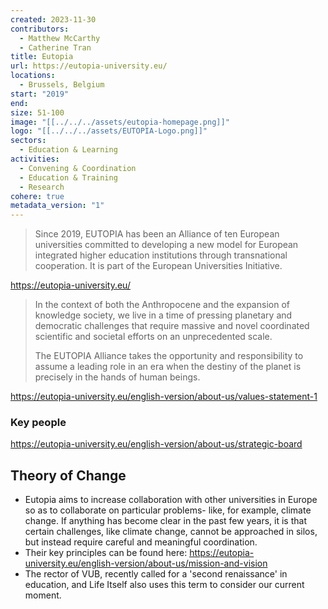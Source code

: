 ```yaml
---
created: 2023-11-30
contributors:
  - Matthew McCarthy
  - Catherine Tran
title: Eutopia
url: https://eutopia-university.eu/
locations:
  - Brussels, Belgium
start: "2019"
end: 
size: 51-100
image: "[[../../../assets/eutopia-homepage.png]]"
logo: "[[../../../assets/EUTOPIA-Logo.png]]"
sectors:
  - Education & Learning
activities:
  - Convening & Coordination
  - Education & Training
  - Research
cohere: true
metadata_version: "1"
---
```

>Since 2019, EUTOPIA has been an Alliance of ten European universities committed to developing a new model for European integrated higher education institutions through transnational cooperation. It is part of the European Universities Initiative.
>
https://eutopia-university.eu/

>In the context of both the Anthropocene and the expansion of knowledge society, we live in a time of pressing planetary and democratic challenges that require massive and novel coordinated scientific and societal efforts on an unprecedented scale.  
  >
>The EUTOPIA Alliance takes the opportunity and responsibility to assume a leading role in an era when the destiny of the planet is preci­sely in the hands of human beings.

https://eutopia-university.eu/english-version/about-us/values-statement-1

### Key people 

https://eutopia-university.eu/english-version/about-us/strategic-board

## Theory of Change 

- Eutopia aims to increase collaboration with other universities in Europe so as to collaborate on particular problems- like, for example, climate change. If anything has become  clear in the past few years, it is that certain challenges, like climate change, cannot be approached  in silos, but instead require careful and meaningful coordination. 
- Their key principles can be found here: https://eutopia-university.eu/english-version/about-us/mission-and-vision
- The rector of VUB, recently called for a 'second renaissance' in education, and Life Itself also uses this term to consider our current moment. 
